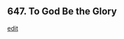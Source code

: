 
## 647.  To God Be the Glory
[edit](https://docs.google.com/document/d/11Q_KKHQxSvttSmtOivhUGCLP3nRdZBqt/edit?mode=html)



